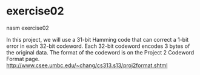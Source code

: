exercise02
==========

nasm exercise02

In this project, we will use a 31-bit Hamming code that can correct a 1-bit error in each 32-bit codeword. Each 32-bit codeword encodes 3 bytes of the original data. The format of the codeword is on the Project 2 Codeword Format page. 
http://www.csee.umbc.edu/~chang/cs313.s13/proj2format.shtml

